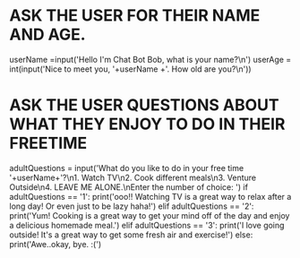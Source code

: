 # ASK THE USER FOR THEIR NAME AND AGE. 
userName =input('Hello I\'m Chat Bot Bob, what is your name?\n')
userAge = int(input('Nice to meet you, '+userName +'. How old are you?\n'))

# ASK THE USER QUESTIONS ABOUT WHAT THEY ENJOY TO DO IN THEIR FREETIME
adultQuestions = input('What do you like to do in your free time '+userName+'?\n1. Watch TV\n2. Cook different meals\n3. Venture Outside\n4. LEAVE ME ALONE.\nEnter the number of choice: ')
if adultQuestions == '1':
  print('ooo!! Watching TV is a great way to relax after a long day! Or even just to be lazy haha!')
elif adultQuestions == '2':
  print('Yum! Cooking is a great way to get your mind off of the day and enjoy a delicious homemade meal.')
elif adultQuestions == '3':
  print('I love going outside! It\'s a great way to get some fresh air and exercise!')
else:
  print('Awe..okay, bye. :(')

